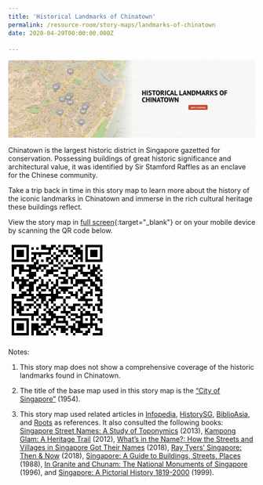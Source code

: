 ```yaml
---
title: 'Historical Landmarks of Chinatown'
permalink: /resource-room/story-maps/landmarks-of-chinatown
date: 2020-04-29T00:00:00.000Z

---
```



<img src="/images/storymap-image-chinatown-landmarks.PNG" alt="storymap-chinatown-landmarks"/>

Chinatown is the largest historic district in Singapore gazetted for conservation. Possessing buildings of great historic significance and architectural value, it was identified by Sir Stamford Raffles as an enclave for the Chinese community. 

Take a trip back in time in this story map to learn more about the history of the iconic landmarks in Chinatown and immerse in the rich cultural heritage these buildings reflect.

View the story map in [full screen](https://uploads.knightlab.com/storymapjs/04f5c05311b7e48aadefd0cdd269c308/chinatown-landmarks/index.html){:target="_blank"} or on your mobile device by scanning the QR code below.

<img src="/images/qr-code-storymap-chinatown-landmarks.png" alt="qr-code-storymap-chinatown-landmarks" style="width:200px;" />

Notes:
1. This story map does not show a comprehensive coverage of the historic landmarks found in Chinatown.

2. The title of the base map used in this story map is the [“City of Singapore”]( https://www.nas.gov.sg/archivesonline/maps_building_plans/record-details/f90605b3-115c-11e3-83d5-0050568939ad) (1954).


3. This story map used related articles in [Infopedia](https://eresources.nlb.gov.sg/infopedia/), [HistorySG](http://eresources.nlb.gov.sg/history), [BiblioAsia](https://www.nlb.gov.sg/Browse/BiblioAsia.aspx), and [Roots](https://www.roots.sg/) as references. It also consulted the following books: [Singapore Street Names: A Study of Toponymics](https://eservice.nlb.gov.sg/item_holding.aspx?bid=200123850) (2013), [Kampong Glam: A Heritage Trail](https://eservice.nlb.gov.sg/item_holding.aspx?bid=202791317) (2012), [What’s in the Name?: How the Streets and Villages in Singapore Got Their Names](https://eservice.nlb.gov.sg/item_holding.aspx?bid=202924449) (2018), [Ray Tyers’ Singapore: Then & Now](https://eservice.nlb.gov.sg/item_holding.aspx?bid=203784837) (2018), [Singapore: A Guide to Buildings, Streets, Places](http://eservice.nlb.gov.sg/item_holding.aspx?bid=4712298) (1988), [In Granite and Chunam: The National Monuments of Singapore](http://eservice.nlb.gov.sg/item_holding_s.aspx?bid=7919754) (1996), and [Singapore: A Pictorial History 1819-2000](http://eservice.nlb.gov.sg/item_holding.aspx?bid=9651676) (1999).
